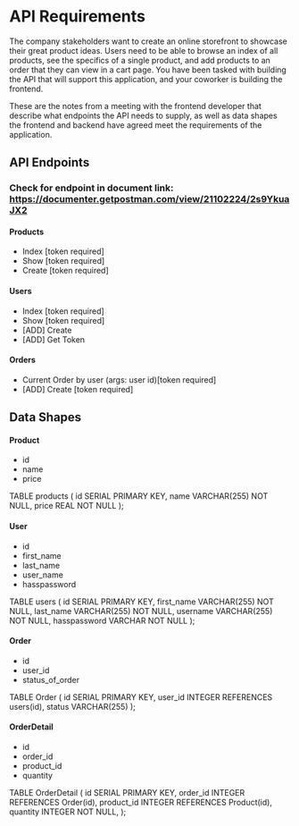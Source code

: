 # API Requirements
The company stakeholders want to create an online storefront to showcase their great product ideas. Users need to be able to browse an index of all products, see the specifics of a single product, and add products to an order that they can view in a cart page. You have been tasked with building the API that will support this application, and your coworker is building the frontend.

These are the notes from a meeting with the frontend developer that describe what endpoints the API needs to supply, as well as data shapes the frontend and backend have agreed meet the requirements of the application. 

## API Endpoints
### Check for endpoint in document link: https://documenter.getpostman.com/view/21102224/2s9YkuaJX2
#### Products
- Index [token required]
- Show [token required]
- Create [token required]

#### Users
- Index [token required]
- Show [token required]
- [ADD] Create 
- [ADD] Get Token 

#### Orders
- Current Order by user (args: user id)[token required]
- [ADD] Create [token required]
## Data Shapes
#### Product
- id
- name
- price

TABLE products (
id SERIAL PRIMARY KEY,
name VARCHAR(255) NOT NULL,
price REAL NOT NULL
);

#### User
- id
- first_name
- last_name
- user_name
- hasspassword 

TABLE users (
id SERIAL PRIMARY KEY,
first_name VARCHAR(255) NOT NULL,
last_name VARCHAR(255) NOT NULL,
username VARCHAR(255) NOT NULL,
hasspassword VARCHAR NOT NULL
);

#### Order
- id
- user_id 
- status_of_order 

TABLE Order (
id SERIAL PRIMARY KEY,
user_id INTEGER REFERENCES users(id),
status VARCHAR(255)
);

#### OrderDetail
- id 
- order_id 
- product_id 
- quantity 

TABLE OrderDetail (
id SERIAL PRIMARY KEY,
order_id INTEGER REFERENCES Order(id),
product_id INTEGER REFERENCES Product(id),
quantity INTEGER NOT NULL,
);




